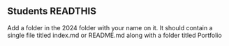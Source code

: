 ## Students READTHIS

Add a folder in the 2024 folder with your name on it. 
It should contain a single file titled index.md or README.md along with a folder titled Portfolio